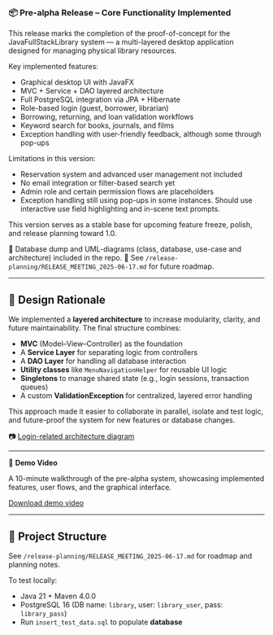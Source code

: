 ### 📦 Pre-alpha Release – Core Functionality Implemented

This release marks the completion of the proof-of-concept for the JavaFullStackLibrary system — a multi-layered desktop application designed for managing physical library resources.

Key implemented features:
- Graphical desktop UI with JavaFX
- MVC + Service + DAO layered architecture
- Full PostgreSQL integration via JPA + Hibernate
- Role-based login (guest, borrower, librarian)
- Borrowing, returning, and loan validation workflows
- Keyword search for books, journals, and films
- Exception handling with user-friendly feedback, although some through pop-ups

Limitations in this version:
- Reservation system and advanced user management not included
- No email integration or filter-based search yet
- Admin role and certain permission flows are placeholders
- Exception handling still using pop-ups in some instances. Should use interactive use field highlighting and in-scene text prompts.

This version serves as a stable base for upcoming feature freeze, polish, and release planning toward 1.0.

📝 Database dump and UML-diagrams (class, database, use-case and architecture) included in the repo.
📁 See `/release-planning/RELEASE_MEETING_2025-06-17.md` for future roadmap.

---

## 📐 Design Rationale

We implemented a **layered architecture** to increase modularity, clarity, and future maintainability. The final structure combines:

- **MVC** (Model–View–Controller) as the foundation  
- A **Service Layer** for separating logic from controllers  
- A **DAO Layer** for handling all database interaction  
- **Utility classes** like `MenuNavigationHelper` for reusable UI logic  
- **Singletons** to manage shared state (e.g., login sessions, transaction queues)  
- A custom **ValidationException** for centralized, layered error handling

This approach made it easier to collaborate in parallel, isolate and test logic, and future-proof the system for new features or database changes.

📷 [Login-related architecture diagram](https://github.com/MartinTCode/JavaFullStackLibrary/blob/dev/docs/plantuml/output_pngs/UserLoginClassDiagram.png)

---

🎥 **Demo Video**

A 10-minute walkthrough of the pre-alpha system, showcasing implemented features, user flows, and the graphical interface.

[Download demo video](https://github.com/MartinTCode/JavaFullStackLibrary/releases/download/v0.1.0-prealpha/javafullstacklibrary_demo_compressed.mp4)

---

## 📁 Project Structure

See `/release-planning/RELEASE_MEETING_2025-06-17.md` for roadmap and planning notes.

To test locally:
- Java 21 + Maven 4.0.0
- PostgreSQL 16 (DB name: `library`, user: `library_user`, pass: `library_pass`)
- Run `insert_test_data.sql` to populate **database**

